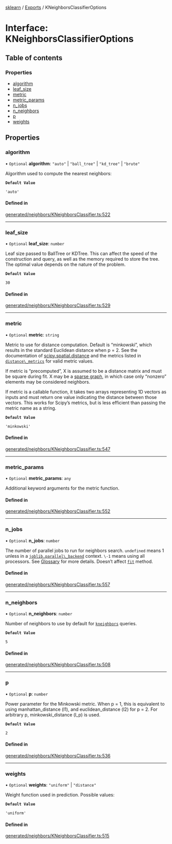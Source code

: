 [sklearn](../readme.md) / [Exports](../modules.md) / KNeighborsClassifierOptions

# Interface: KNeighborsClassifierOptions

## Table of contents

### Properties

- [algorithm](KNeighborsClassifierOptions.md#algorithm)
- [leaf\_size](KNeighborsClassifierOptions.md#leaf_size)
- [metric](KNeighborsClassifierOptions.md#metric)
- [metric\_params](KNeighborsClassifierOptions.md#metric_params)
- [n\_jobs](KNeighborsClassifierOptions.md#n_jobs)
- [n\_neighbors](KNeighborsClassifierOptions.md#n_neighbors)
- [p](KNeighborsClassifierOptions.md#p)
- [weights](KNeighborsClassifierOptions.md#weights)

## Properties

### algorithm

• `Optional` **algorithm**: ``"auto"`` \| ``"ball_tree"`` \| ``"kd_tree"`` \| ``"brute"``

Algorithm used to compute the nearest neighbors:

**`Default Value`**

`'auto'`

#### Defined in

[generated/neighbors/KNeighborsClassifier.ts:522](https://github.com/transitive-bullshit/scikit-learn-ts/blob/367336a/packages/sklearn/src/generated/neighbors/KNeighborsClassifier.ts#L522)

___

### leaf\_size

• `Optional` **leaf\_size**: `number`

Leaf size passed to BallTree or KDTree. This can affect the speed of the construction and query, as well as the memory required to store the tree. The optimal value depends on the nature of the problem.

**`Default Value`**

`30`

#### Defined in

[generated/neighbors/KNeighborsClassifier.ts:529](https://github.com/transitive-bullshit/scikit-learn-ts/blob/367336a/packages/sklearn/src/generated/neighbors/KNeighborsClassifier.ts#L529)

___

### metric

• `Optional` **metric**: `string`

Metric to use for distance computation. Default is “minkowski”, which results in the standard Euclidean distance when p = 2. See the documentation of [scipy.spatial.distance](https://docs.scipy.org/doc/scipy/reference/spatial.distance.html) and the metrics listed in [`distance\_metrics`](sklearn.metrics.pairwise.distance_metrics.html#sklearn.metrics.pairwise.distance_metrics "sklearn.metrics.pairwise.distance_metrics") for valid metric values.

If metric is “precomputed”, X is assumed to be a distance matrix and must be square during fit. X may be a [sparse graph](../../glossary.html#term-sparse-graph), in which case only “nonzero” elements may be considered neighbors.

If metric is a callable function, it takes two arrays representing 1D vectors as inputs and must return one value indicating the distance between those vectors. This works for Scipy’s metrics, but is less efficient than passing the metric name as a string.

**`Default Value`**

`'minkowski'`

#### Defined in

[generated/neighbors/KNeighborsClassifier.ts:547](https://github.com/transitive-bullshit/scikit-learn-ts/blob/367336a/packages/sklearn/src/generated/neighbors/KNeighborsClassifier.ts#L547)

___

### metric\_params

• `Optional` **metric\_params**: `any`

Additional keyword arguments for the metric function.

#### Defined in

[generated/neighbors/KNeighborsClassifier.ts:552](https://github.com/transitive-bullshit/scikit-learn-ts/blob/367336a/packages/sklearn/src/generated/neighbors/KNeighborsClassifier.ts#L552)

___

### n\_jobs

• `Optional` **n\_jobs**: `number`

The number of parallel jobs to run for neighbors search. `undefined` means 1 unless in a [`joblib.parallel\_backend`](https://joblib.readthedocs.io/en/latest/parallel.html#joblib.parallel_backend "(in joblib v1.3.0.dev0)") context. `\-1` means using all processors. See [Glossary](../../glossary.html#term-n_jobs) for more details. Doesn’t affect [`fit`](#sklearn.neighbors.KNeighborsClassifier.fit "sklearn.neighbors.KNeighborsClassifier.fit") method.

#### Defined in

[generated/neighbors/KNeighborsClassifier.ts:557](https://github.com/transitive-bullshit/scikit-learn-ts/blob/367336a/packages/sklearn/src/generated/neighbors/KNeighborsClassifier.ts#L557)

___

### n\_neighbors

• `Optional` **n\_neighbors**: `number`

Number of neighbors to use by default for [`kneighbors`](#sklearn.neighbors.KNeighborsClassifier.kneighbors "sklearn.neighbors.KNeighborsClassifier.kneighbors") queries.

**`Default Value`**

`5`

#### Defined in

[generated/neighbors/KNeighborsClassifier.ts:508](https://github.com/transitive-bullshit/scikit-learn-ts/blob/367336a/packages/sklearn/src/generated/neighbors/KNeighborsClassifier.ts#L508)

___

### p

• `Optional` **p**: `number`

Power parameter for the Minkowski metric. When p = 1, this is equivalent to using manhattan\_distance (l1), and euclidean\_distance (l2) for p = 2. For arbitrary p, minkowski\_distance (l\_p) is used.

**`Default Value`**

`2`

#### Defined in

[generated/neighbors/KNeighborsClassifier.ts:536](https://github.com/transitive-bullshit/scikit-learn-ts/blob/367336a/packages/sklearn/src/generated/neighbors/KNeighborsClassifier.ts#L536)

___

### weights

• `Optional` **weights**: ``"uniform"`` \| ``"distance"``

Weight function used in prediction. Possible values:

**`Default Value`**

`'uniform'`

#### Defined in

[generated/neighbors/KNeighborsClassifier.ts:515](https://github.com/transitive-bullshit/scikit-learn-ts/blob/367336a/packages/sklearn/src/generated/neighbors/KNeighborsClassifier.ts#L515)
